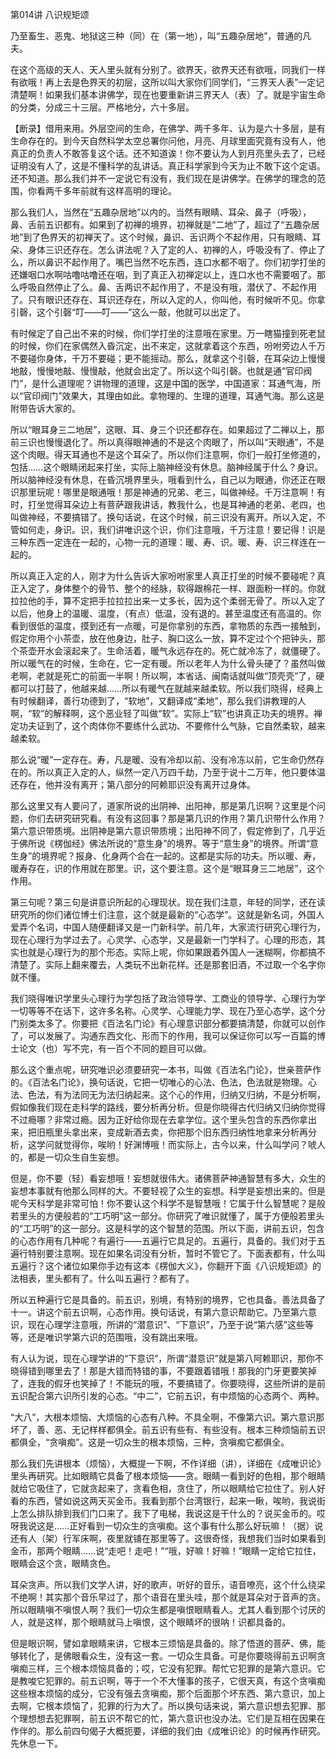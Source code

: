 第014讲 八识规矩颂

乃至畜生、恶鬼、地狱这三种（同）在（第一地），叫“五趣杂居地”，普通的凡夫。

在这个高级的天人、天人里头就有分别了。欲界天，欲界天还有欲哦，同我们一样有欲哦！再上去是色界天的初层，这所以叫大家你们同学们，“三界天人表”一定记清楚啊！如果我们基本讲佛学，现在也要重新讲三界天人（表）了。就是宇宙生命的分类，分成三十三层。严格地分，六十多层。

【断录】借用来用。外层空间的生命，在佛学、两千多年、认为是六十多层，是有生命存在的。到今天自然科学太空总署你问他，月亮、月球里面究竟有没有人，他真正的负责人不敢答复这个话。还不知道诶！你不要认为人到月亮里头去了，已经证明没有人了，这是不懂科学的乱讲话。真正科学家到今天为止不敢下这个定语。还不知道。那么我们并不一定说它有没有，我们现在是讲佛学。在佛学的理念的范围，你看两千多年前就有这样高明的理论。

那么我们人，当然在“五趣杂居地”以内的。当然有眼睛、耳朵、鼻子（呼吸），鼻、舌前五识都有。如果到了初禅的境界，初禅就是“二地”了，超过了“五趣杂居地”到了色界天的初禅天了。这个时候，鼻识、舌识两个不起作用，只有眼睛、耳朵、身体三识还存在。怎么讲法呢？入了定的人、初禅的人，呼吸没有了、停止了么，所以鼻识不起作用了。嘴巴当然不吃东西，连口水都不咽了。你们初学打坐的还嫌咽口水啊咕噜咕噜还在咽，到了真正入初禅定以上，连口水也不需要咽了。那么呼吸自然停止了么。鼻、舌两识不起作用了，不是没有哦，潜伏了、不起作用了。只有眼识还存在、耳识还存在，所以入定的人，你叫他，有时候听不见。你拿引磬，这个引磬“叮——叮——”这么一敲，他就可以出定了。

有时候定了自己出不来的时候，你们学打坐的注意哦在家里。万一瞎猫撞到死老鼠的时候，你们在家偶然入昏沉定，出不来定，这就拿着这个东西，吩咐旁边人千万不要碰你身体，千万不要碰；更不能摇动。那么，就拿这个引磬，在耳朵边上慢慢地敲，慢慢地敲、慢慢敲，他就会出定了。所以这个叫引磬。也就是通“官印阀门”，是什么道理呢？讲物理的道理，这是中国的医学，中国道家：耳通气海，所以“官印阀门”效果大，其理由如此。拿物理的、生理的道理，耳通气海。那么这是附带告诉大家的。

所以“眼耳身三二地居”，这眼、耳、身三个识还都存在。如果超过了二禅以上，那前三识也慢慢退化了。所以真得眼神通的不是这个肉眼了，所以叫“天眼通”，不是这个肉眼。得天耳通也不是这个耳朵了。所以你们注意啊，你们一般打坐修道的，包括……这个眼睛闭起来打坐，实际上脑神经没有休息。脑神经属于什么？身识。所以脑神经没有休息，在昏沉境界里头，哦看到什么，自己以为眼通，你还正在眼识那里玩呢！哪里是眼通哦！那是神通的兄弟、老三，叫做神经。千万注意啊！有时，打坐觉得耳朵边上有菩萨跟我讲话，教我什么，也是耳神通的老弟、老四，也叫做神经，不要搞错了。换句话说，在这个时候，前三识没有离开。所以入定，不管如何走，身识。识，我们讲唯识这个识，你们注意哦，千万注意！要记得！识是三种东西一定连在一起的，心物一元的道理：暖、寿、识。暖、寿、识三样连在一起的。

所以真正入定的人，刚才为什么告诉大家吩咐家里人真正打坐的时候不要碰呢？真正入定了，身体整个的骨节、整个的经脉，软得跟棉花一样、跟面粉一样的。你就拉拉他的手，算不定把手拉拉拉出来一丈多长，因为这个柔弱无骨了。所以入定了以后，他身上的温暖、温度，（有点）低温，没有退的。甚至温度还有高温的。你看到很低的温度，摸到还有一点暖，可是你拿别的东西，拿物质的东西一接触到，假定你用个小茶壶，放在他身边，肚子、胸口这么一放，算不定过个个把钟头，那个茶壶开水会滚起来了。生命活着，暖气永远存在的。死亡就冷冻了，就僵硬了。所以暖气在的时候，生命在，它一定有暖。所以老年人为什么骨头硬了？虽然叫做老啊，老就是死亡的前面一半啊！所以啊，本省话、闽南话就叫做“顶壳壳”了，硬都可以打鼓了，他越来越……所以有暖气在就越来越柔软。所以我们晓得，经典上有时候翻译，善行功德到了，“软地”，又翻译成“柔地”，那么我们讲教理的人啊，“软”的解释啊，这个恶业轻了叫做“软”。实际上“软”也讲真正功夫的境界。禅定功夫证到了，这个肉体你不要练什么武功、不要修什么气脉，它自然柔软，越来越柔软。

那么说“暖”一定存在。寿，凡是暖、没有冷却以前、没有冷冻以前，它生命仍然存在的。所以真正入定的人，纵然一定八万四千劫，乃至于说十二万年，他只要体温还存在，他并没有离开；第八部分的阿赖耶识没有离开过身体。

那么这里又有人要问了，道家所说的出阴神、出阳神，那是第几识啊？这里是个问题，你们去研究研究看。有没有这回事？那是第几识的作用？第几识带什么作用？第六意识带质境。出阴神是第六意识带质境；出阳神不同了，假定修到了，几乎近于佛所说《楞伽经》佛法所说的“意生身”的境界。等于“意生身”的境界。所谓“意生身”的境界呢？报身、化身两个合在一起的。这都是实际的功夫。所以暖、寿，暖寿存在，识的作用就在那里。识，这个要注意。这个是“眼耳身三二地居”，这个作用。

第三句呢？第三句是讲意识所起的心理现状。现在我们注意，年轻的同学，还在读研究所的你们诸位博士们注意，这个就是最新的“心态学”。这就是新名词，外国人爱弄个名词，中国人随便翻译又是一门新科学。前几年，大家流行研究心理行为，现在心理行为学过去了。心灵学、心态学，又是最新一门学科了。心理的形态，其实也就是心理行为的那个形态。实际上呢，你如果跟着外国人一迷糊啊，你都搞不清楚了。实际上翻来覆去，人类玩不出新花样。还是那套旧酒，不过取一个名字你就不懂。

我们晓得唯识学里头心理行为学包括了政治领导学、工商业的领导学、心理行为学一切等等不在话下，这许多名称。心灵学、心理能力学、现在乃至心态学，这个分门别类太多了。你要把《百法名门论》有心理意识部分都要搞清楚，你就可以创作了，可以发展了。沟通东西文化、形而下的作用，我可以保证你可以写一百篇的博士论文（也）写不完，有一百个不同的题目可以做。

那么这个重点呢，研究唯识必须要研究一本书，叫做《百法名门论》，世亲菩萨作的。《百法名门论》，换句话说，它把一切唯心的心法、色法，色法就是物理。心法、色法，有为法同无为法归纳起来。这个心的作用，归纳又归纳，不是分析啊，假如像我们现在走科学的路线，要分析再分析。但是你晓得古代归纳又归纳你觉得不过瘾哪？非常过瘾。因为正好给你现在去拿学位。这个里头包含的东西你拿出来，把旧瓶里头拿出来，变成新酒去卖，你把那个旧东西归纳性地拿来分析再分析，这学问就觉得你，唉哟！好渊博哦！而实际上，古今以来，什么叫学问？唬人的，都是一切众生自生妄想。

但是，你不要（轻）看妄想哦！妄想就很伟大。诸佛菩萨神通智慧有多大，众生的妄想本事就有他那么同样的大。不要轻视了众生的妄想。科学是妄想出来的。但是呢今天科学是非常可怕！你不要认这个科学不是智慧哦！它属于什么智慧呢？是般若里头的方便般若的“工巧明”这一部分。你研究了唯识就懂了，属于方便般若里头的“工巧明”的这一部分。这是科学的这个智慧的范围。所以下面，讲前五识，包含的心态作用有几种呢？有遍行——五遍行它具足的。五遍行，具备的。我们对于五遍行特别要注意啊。现在如果名词没有分析，暂时不管它了。下面表都有，什么叫五遍行？这个诸位如果你手边有这本《楞伽大义》，你翻开下面《八识规矩颂》的法相表，里头都有了。什么叫五遍行？都有了。

所以五种遍行它是具备的。前五识，别境，有特别的境界，它也具备。善法具备了十一。讲这个前五识啊，心态作用。换句话说，有第六意识帮助它。乃至第六意识，现在心理学注意哦，所讲的“潜意识”、“下意识”，乃至于说“第六感”这些等等，还是唯识学第六识的范围哦，没有跳出来哦。

有人认为说，现在心理学讲的“下意识”，所谓“潜意识”就是第八阿赖耶识，那你不晓得错到哪里去了！那是大错而特错的事，不要跟着错哦！那我的门牙更要笑掉了，连我的假牙也笑掉了！不能玩的哦，不要搞错了。你要晓得，这些所讲的是前五识配合第六识所引发的心态。“中二”，它前五识，有中烦恼的心态两个、两种。

“大八”，大根本烦恼、大烦恼的心态有八种。不具全啊，不像第六识。第六意识那坏了，善、恶、无记样样都俱全。前五识有些有、有些没有。根本三种烦恼前五识都俱全，“贪嗔痴”。这是一切众生的根本烦恼，三种，贪嗔痴它都俱全。

那么我们先讲根本（烦恼），大概提一下啊，不作详细（讲），详细在《成唯识论》里头再研究。比如眼睛它具备了根本烦恼――贪。眼睛一看到好的色相，那个眼睛就给它吸住了，它就贪起来了，贪看色相，贪住了，所以眼睛给它拉住了。别人好看的东西，譬如说这两天买金币。我看到那个台湾银行，起来一瞅，唉哟，我说街上怎么排队排到我们门口来了。我下了电梯，我说这是干什么的？说买金币的。哎呀我说这是……正好看到一切众生的贪嗔痴。这个事有什么那么好玩嘛！（据）说还有人（架）行军床啊，夜里就铺在那里等了。这很奇怪，我想我们当时如果看到金币，那两个眼睛……说“走吧！走吧！”“哦，好嘛！好嘛！”眼睛一定给它拉住，眼睛会这个贪，眼睛贪色。

耳朵贪声。所以我们文学人讲，好的歌声，听好的音乐，语音嘹亮，这个什么绕梁不绝啊！其实那个音乐早过了，那个语音在里头哇，那个就是耳朵对于音声的贪。所以眼睛嗔不嗔恨人啊？我们一切众生都是嗔恨眼睛看人。尤其人看到那个讨厌的人，就是这样，那个眼睛就马上嗔恨，这个眼睛坏的很呐！识都具备的。

但是眼识啊，譬如拿眼睛来讲，它根本三烦恼是具备的。除了悟道的菩萨、佛，能够转化了，是佛眼看众生，没有这一套。一切众生具备。可是你要晓得前五识啊贪嗔痴三样，三个根本烦恼具备的；哎，它没有犯罪。帮忙它犯罪的是第六意识。它是教唆它犯罪的。前五识啊，等于一个不大懂事的孩子，它很天真，有这个贪嗔痴这些根本烦恼的成分，它没有强去贪嗔痴，那个后面那个坏东西、第六意识，加上去啊，它根本烦恼了，犯罪的行为大了。所以换句话来说，第六意识想去犯罪、那个理想想去犯罪啊，前五识不帮它的忙，第六意识也没办法。它们是互相在因果在作伴的。那么前四句偈子大概扼要，详细的我们由《成唯识论》的时候再作研究。先休息一下。
